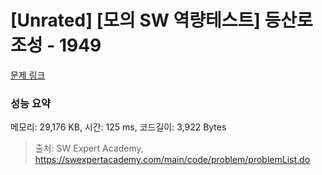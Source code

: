 # [Unrated] [모의 SW 역량테스트] 등산로 조성 - 1949 

[문제 링크](https://swexpertacademy.com/main/code/problem/problemDetail.do?contestProbId=AV5PoOKKAPIDFAUq) 

### 성능 요약

메모리: 29,176 KB, 시간: 125 ms, 코드길이: 3,922 Bytes



> 출처: SW Expert Academy, https://swexpertacademy.com/main/code/problem/problemList.do